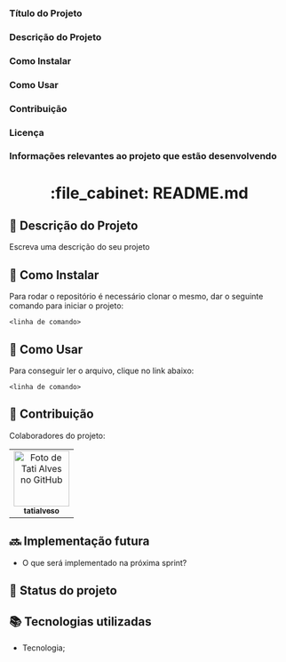 ### Título do Projeto 
### Descrição do Projeto
### Como Instalar 
### Como Usar 
### Contribuição
### Licença 
### Informações relevantes ao projeto que estão desenvolvendo

<h1 align="center">:file_cabinet: README.md</h1>

## :memo: Descrição do Projeto
Escreva uma descrição do seu projeto

## :wrench: Como Instalar ##
Para rodar o repositório é necessário clonar o mesmo, dar o seguinte comando para iniciar o projeto:
```
<linha de comando>
```

## :rocket: Como Usar
Para conseguir ler o arquivo, clique no link abaixo:
```
<linha de comando>
```

## :handshake: Contribuição
Colaboradores do projeto:
<table>
  <tr>
    <td align="center">
      <a href="http://github.com/tatialveso">
      <img src="https://avatars.githubusercontent.com/u/56259137?v=4" width="100px;" alt="Foto de Tati Alves no GitHub"/><br>
        <sub>
          <b>tatialveso</b>
        </sub>
      </a>
    </td>
  </tr>
</table>

## :soon: Implementação futura
* O que será implementado na próxima sprint?

## :dart: Status do projeto        

## :books: Tecnologias utilizadas
* Tecnologia;
